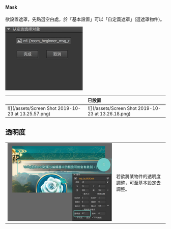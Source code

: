 # 

#### Mask

欲設置遮罩，先點選空白處，於「基本設置」可以「自定義遮罩」\(選遮罩物件\)。

![](.gitbook/assets/settings.png)



|  | 已設置 |
| :--- | :--- |
| ![](/assets/Screen Shot 2019-10-23 at 13.25.57.png) | ![](/assets/Screen Shot 2019-10-23 at 13.26.18.png) |

## 透明度

|  |  |
| :--- | :--- |
| ![](.gitbook/assets/transparent.jpg) | 若欲將某物件的透明度調整，可至基本設定去調整。 |



